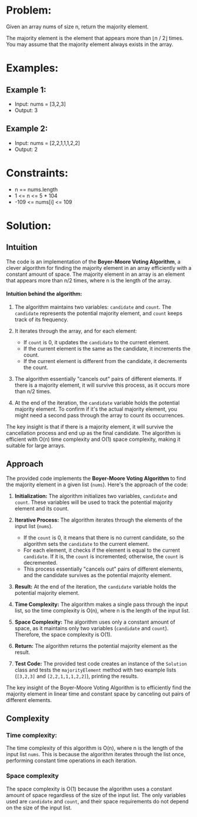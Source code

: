 # **Problem:**
Given an array nums of size n, return the majority element.

The majority element is the element that appears more than ⌊n / 2⌋ times. You may assume that the majority element always exists in the array.
# **Examples:**
## Example 1:

- Input: nums = [3,2,3]
- Output: 3
## Example 2:

- Input: nums = [2,2,1,1,1,2,2]
- Output: 2
 

# **Constraints:**

- n == nums.length
- 1 <= n <= 5 * 104
- -109 <= nums[i] <= 109

# **Solution:**
## Intuition
The code is an implementation of the **Boyer-Moore Voting Algorithm**, a clever algorithm for finding the majority element in an array efficiently with a constant amount of space. The majority element in an array is an element that appears more than n/2 times, where n is the length of the array.

#### Intuition behind the algorithm:

1. The algorithm maintains two variables: `candidate` and `count`. The `candidate` represents the potential majority element, and `count` keeps track of its frequency.

2. It iterates through the array, and for each element:
   - If `count` is 0, it updates the `candidate` to the current element.
   - If the current element is the same as the candidate, it increments the count.
   - If the current element is different from the candidate, it decrements the count.

3. The algorithm essentially "cancels out" pairs of different elements. If there is a majority element, it will survive this process, as it occurs more than n/2 times.

4. At the end of the iteration, the `candidate` variable holds the potential majority element. To confirm if it's the actual majority element, you might need a second pass through the array to count its occurrences.

The key insight is that if there is a majority element, it will survive the cancellation process and end up as the final candidate. The algorithm is efficient with O(n) time complexity and O(1) space complexity, making it suitable for large arrays.


## Approach
The provided code implements the **Boyer-Moore Voting Algorithm** to find the majority element in a given list (`nums`). Here's the approach of the code:

1. **Initialization:** The algorithm initializes two variables, `candidate` and `count`. These variables will be used to track the potential majority element and its count.

2. **Iterative Process:** The algorithm iterates through the elements of the input list (`nums`).
   - If the `count` is 0, it means that there is no current candidate, so the algorithm sets the `candidate` to the current element.
   - For each element, it checks if the element is equal to the current `candidate`. If it is, the `count` is incremented; otherwise, the `count` is decremented.
   - This process essentially "cancels out" pairs of different elements, and the candidate survives as the potential majority element.

3. **Result:** At the end of the iteration, the `candidate` variable holds the potential majority element.

4. **Time Complexity:** The algorithm makes a single pass through the input list, so the time complexity is O(n), where n is the length of the input list.

5. **Space Complexity:** The algorithm uses only a constant amount of space, as it maintains only two variables (`candidate` and `count`). Therefore, the space complexity is O(1).

6. **Return:** The algorithm returns the potential majority element as the result.

7. **Test Code:** The provided test code creates an instance of the `Solution` class and tests the `majorityElement` method with two example lists (`[3,2,3]` and `[2,2,1,1,1,2,2]`), printing the results.

The key insight of the Boyer-Moore Voting Algorithm is to efficiently find the majority element in linear time and constant space by canceling out pairs of different elements.


## Complexity
### Time complexity:
The time complexity of this algorithm is O(n), where n is the length of the input list `nums`. This is because the algorithm iterates through the list once, performing constant time operations in each iteration.
### Space complexity
The space complexity is O(1) because the algorithm uses a constant amount of space regardless of the size of the input list. The only variables used are `candidate` and `count`, and their space requirements do not depend on the size of the input list.

